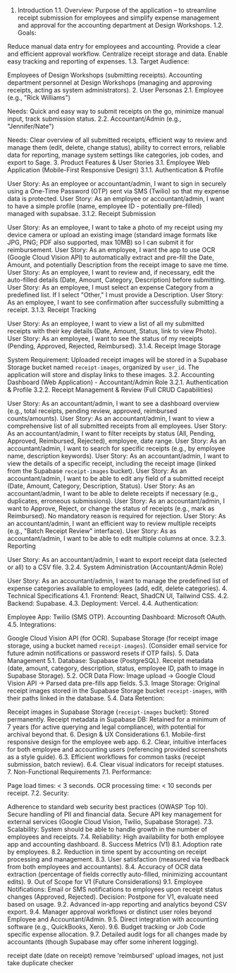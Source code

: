 
1. Introduction
1.1. Overview: Purpose of the application – to streamline receipt submission for employees and simplify expense management and approval for the accounting department at Design Workshops.
1.2. Goals:

Reduce manual data entry for employees and accounting.
Provide a clear and efficient approval workflow.
Centralize receipt storage and data.
Enable easy tracking and reporting of expenses.
1.3. Target Audience:

Employees of Design Workshops (submitting receipts).
Accounting department personnel at Design Workshops (managing and approving receipts, acting as system administrators).
2. User Personas
2.1. Employee (e.g., "Rick Williams")

Needs: Quick and easy way to submit receipts on the go, minimize manual input, track submission status.
2.2. Accountant/Admin (e.g., "Jennifer/Nate")

Needs: Clear overview of all submitted receipts, efficient way to review and manage them (edit, delete, change status), ability to correct errors, reliable data for reporting, manage system settings like categories, job codes, and export to Sage.
3. Product Features & User Stories
3.1. Employee Web Application (Mobile-First Responsive Design) 
3.1.1. Authentication & Profile

User Story: As an employee or accountant/admin, I want to sign in securely using a One-Time Password (OTP) sent via SMS (Twilio) so that my expense data is protected.
User Story: As an employee or accountant/admin, I want to have a simple profile (name, employee ID - potentially pre-filled) managed with supabsae.
3.1.2. Receipt Submission

User Story: As an employee, I want to take a photo of my receipt using my device camera or upload an existing image (standard image formats like JPG, PNG; PDF also supported, max 10MB) so I can submit it for reimbursement.
User Story: As an employee, I want the app to use OCR (Google Cloud Vision API) to automatically extract and pre-fill the Date, Amount, and potentially Description from the receipt image to save me time.
User Story: As an employee, I want to review and, if necessary, edit the auto-filled details (Date, Amount, Category, Description) before submitting.
User Story: As an employee, I must select an expense Category from a predefined list. If I select "Other," I must provide a Description.
User Story: As an employee, I want to see confirmation after successfully submitting a receipt.
3.1.3. Receipt Tracking

User Story: As an employee, I want to view a list of all my submitted receipts with their key details (Date, Amount, Status, link to view Photo).
User Story: As an employee, I want to see the status of my receipts (Pending, Approved, Rejected, Reimbursed).
3.1.4. Receipt Image Storage

System Requirement: Uploaded receipt images will be stored in a Supabase Storage bucket named `receipt-images`, organized by `user_id`. The application will store and display links to these images.
3.2. Accounting Dashboard (Web Application) - Accountant/Admin Role 3.2.1. Authentication & Profile
3.2.2. Receipt Management & Review (Full CRUD Capabilities)

User Story: As an accountant/admin, I want to see a dashboard overview (e.g., total receipts, pending review, approved, reimbursed counts/amounts).
User Story: As an accountant/admin, I want to view a comprehensive list of all submitted receipts from all employees.
User Story: As an accountant/admin, I want to filter receipts by status (All, Pending, Approved, Reimbursed, Rejected), employee, date range.
User Story: As an accountant/admin, I want to search for specific receipts (e.g., by employee name, description keywords).
User Story: As an accountant/admin, I want to view the details of a specific receipt, including the receipt image (linked from the Supabase `receipt-images` bucket).
User Story: As an accountant/admin, I want to be able to edit any field of a submitted receipt (Date, Amount, Category, Description, Status).
User Story: As an accountant/admin, I want to be able to delete receipts if necessary (e.g., duplicates, erroneous submissions).
User Story: As an accountant/admin, I want to Approve, Reject, or change the status of receipts (e.g., mark as Reimbursed). No mandatory reason is required for rejection.
User Story: As an accountant/admin, I want an efficient way to review multiple receipts (e.g., "Batch Receipt Review" interface).
User Story: As as accountant/admin, I want to be able to edit multiple columns at once.
3.2.3. Reporting

User Story: As an accountant/admin, I want to export receipt data (selected or all) to a CSV file.
3.2.4. System Administration (Accountant/Admin Role)

User Story: As an accountant/admin, I want to manage the predefined list of expense categories available to employees (add, edit, delete categories).
4. Technical Specifications 4.1. Frontend: React, ShadCN UI, Tailwind CSS. 4.2. Backend: Supabase. 4.3. Deployment: Vercel. 4.4. Authentication:

Employee App: Twilio (SMS OTP).
Accounting Dashboard: Microsoft OAuth.
4.5. Integrations:

Google Cloud Vision API (for OCR).
Supabase Storage (for receipt image storage, using a bucket named `receipt-images`).
(Consider email service for future admin notifications or password resets if OTP fails).
5. Data Management 5.1. Database: Supabase (PostgreSQL). Receipt metadata (date, amount, category, description, status, employee ID, path to image in Supabase Storage). 5.2. OCR Data Flow: Image upload -> Google Cloud Vision API -> Parsed data pre-fills app fields. 5.3. Image Storage: Original receipt images stored in the Supabase Storage bucket `receipt-images`, with their paths linked in the database. 5.4. Data Retention:

Receipt images in Supabase Storage (`receipt-images` bucket): Stored permanently.
Receipt metadata in Supabase DB: Retained for a minimum of 7 years (for active querying and legal compliance), with potential for archival beyond that.
6. Design & UX Considerations 6.1. Mobile-first responsive design for the employee web app. 
6.2. Clear, intuitive interfaces for both employee and accounting users (referencing provided screenshots as a style guide). 
6.3. Efficient workflows for common tasks (receipt submission, batch review). 
6.4. Clear visual indicators for receipt statuses.
7. Non-Functional Requirements 7.1. Performance:

Page load times: < 3 seconds.
OCR processing time: < 10 seconds per receipt.
7.2. Security:

Adherence to standard web security best practices (OWASP Top 10).
Secure handling of PII and financial data.
Secure API key management for external services (Google Cloud Vision, Twilio, Supabase Storage).
7.3. Scalability: System should be able to handle growth in the number of employees and receipts. 7.4. Reliability: High availability for both employee app and accounting dashboard.
8. Success Metrics (V1) 
8.1. Adoption rate by employees. 
8.2. Reduction in time spent by accounting on receipt processing and management. 
8.3. User satisfaction (measured via feedback from both employees and accountants). 
8.4. Accuracy of OCR data extraction (percentage of fields correctly auto-filled, minimizing accountant edits).
9. Out of Scope for V1 (Future Considerations) 
9.1. Employee Notifications: Email or SMS notifications to employees upon receipt status changes (Approved, Rejected). Decision: Postpone for V1, evaluate need based on usage.
9.2. Advanced in-app reporting and analytics beyond CSV export. 
9.4. Manager approval workflows or distinct user roles beyond Employee and Accountant/Admin.
9.5. Direct integration with accounting software (e.g., QuickBooks, Xero). 
9.6. Budget tracking or Job Code specific expense allocation. 
9.7. Detailed audit logs for all changes made by accountants (though Supabase may offer some inherent logging).

receipt date (date on receipt)
remove 'reimbursed'
upload images, not just take
duplicate checker


